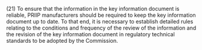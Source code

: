 (21) To ensure that the information in the key information document is reliable, PRIIP manufacturers should be required to keep the key information document up to date. To that end, it is necessary to establish detailed rules relating to the conditions and frequency of the review of the information and the revision of the key information document in regulatory technical standards to be adopted by the Commission.
